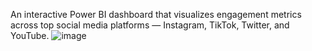 An interactive Power BI dashboard that visualizes engagement metrics across top social media platforms — Instagram, TikTok, Twitter, and YouTube.
![image](https://github.com/user-attachments/assets/37a14b34-773b-4ad6-9257-5d7eb6807131)
